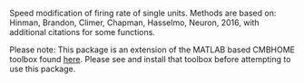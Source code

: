 Speed modification of firing rate of single units. Methods are based on: Hinman, Brandon, Climer, Chapman, Hasselmo, Neuron, 2016, with additional citations for some functions.

Please note: This package is an extension of the MATLAB based CMBHOME toolbox found [here](https://github.com/wchapman/CMBHOME). Please see and install that toolbox before attempting to use this package.
